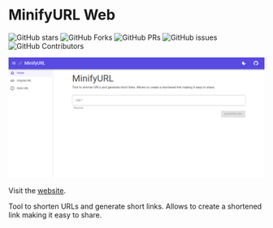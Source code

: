 # MinifyURL Web

![GitHub stars](https://img.shields.io/github/stars/angellisandroerazo/minify-url-web)
![GitHub Forks](https://img.shields.io/github/forks/angellisandroerazo/minify-url-web)
![GitHub PRs](https://img.shields.io/github/issues-pr/angellisandroerazo/minify-url-web)
![GitHub issues](https://img.shields.io/github/issues/angellisandroerazo/minify-url-web)
![GitHub Contributors](https://img.shields.io/github/contributors/angellisandroerazo/minify-url-web)

![web](./lib/img/minify-url-web.png)

Visit the [website](http://mfyurl.somee.com).


Tool to shorten URLs and generate short links. Allows to create a shortened link making it easy to share.